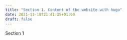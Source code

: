 ```yaml
---
title: "Section 1. Content of the website with hugo"
date: 2021-11-18T21:41:25+01:00
draft: false
---
```


Section 1

